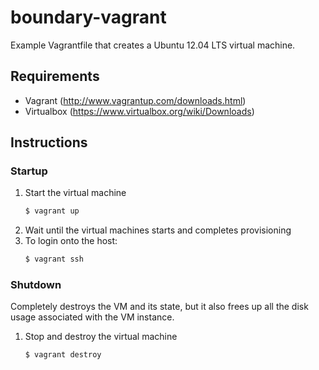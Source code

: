 boundary-vagrant
================

Example Vagrantfile that creates a Ubuntu 12.04 LTS virtual machine.

## Requirements
- Vagrant (http://www.vagrantup.com/downloads.html)
- Virtualbox (https://www.virtualbox.org/wiki/Downloads)

## Instructions

### Startup

1. Start the virtual machine
     ```bash
     $ vagrant up
     ```
2. Wait until the virtual machines starts and completes provisioning
3. To login onto the host:
     ```bash
     $ vagrant ssh
     ```

### Shutdown
Completely destroys the VM and its state, but it also frees up all the disk usage associated with the VM instance.

1. Stop and destroy the virtual machine
     ```
     $ vagrant destroy
     ```

